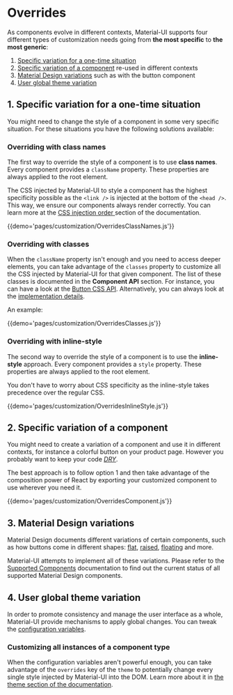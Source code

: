 # Overrides

As components evolve in different contexts, Material-UI supports four different types of customization needs going from **the most specific** to **the most generic**:

1. [Specific variation for a one-time situation](#1-specific-variation-for-a-one-time-situation)
2. [Specific variation of a component](#2-specific-variation-of-a-component) re-used in different contexts
4. [Material Design variations](#3-material-design-variations) such as with the button component
3. [User global theme variation](#4-user-global-theme-variation)

## 1. Specific variation for a one-time situation

You might need to change the style of a component in some very specific situation.
For these situations you have the following solutions available:

### Overriding with class names

The first way to override the style of a component is to use **class names**.
Every component provides a `className` property.
These properties are always applied to the root element.

The CSS injected by Material-UI to style a component has the highest specificity possible as the `<link />` is injected at the bottom of the `<head />`.
This way, we ensure our components always render correctly.
You can learn more at the [CSS injection order
](/customization/css-in-js#css-injection-order) section of the documentation.

{{demo='pages/customization/OverridesClassNames.js'}}

### Overriding with classes

When the `className` property isn't enough and you need to access deeper elements, you can take advantage of the `classes` property to customize all the CSS injected by Material-UI for that given component.
The list of these classes is documented in the **Component API** section.
For instance, you can have a look at the [Button CSS API](/api/button#css-api).
Alternatively, you can always look at the [implementation details](https://github.com/callemall/material-ui/blob/v1-beta/src/Button/Button.js).

An example:

{{demo='pages/customization/OverridesClasses.js'}}

### Overriding with inline-style

The second way to override the style of a component is to use the **inline-style** approach.
Every component provides a `style` property.
These properties are always applied to the root element.

You don't have to worry about CSS specificity as the inline-style takes precedence over the regular CSS.

{{demo='pages/customization/OverridesInlineStyle.js'}}

## 2. Specific variation of a component

You might need to create a variation of a component and use it in different contexts, for instance a colorful button on your product page. However you probably want to keep your code [*DRY*](https://en.wikipedia.org/wiki/Don%27t_repeat_yourself).

The best approach is to follow option 1 and then take advantage of the composition power of React by exporting your customized component to use wherever you need it.

{{demo='pages/customization/OverridesComponent.js'}}

## 3. Material Design variations

Material Design documents different variations of certain components, such as how buttons come in different shapes: [flat](https://material.io/guidelines/components/buttons.html#buttons-flat-buttons), [raised](https://material.io/guidelines/components/buttons.html#buttons-raised-buttons), [floating](https://material.io/guidelines/components/buttons-floating-action-button.html) and more.

Material-UI attempts to implement all of these variations. Please refer to the [Supported Components](/getting-started/supported-components) documentation to find out the current status of all supported Material Design components.

## 4. User global theme variation

In order to promote consistency and manage the user interface as a whole, Material-UI provide mechanisms to apply global changes. You can tweak the [configuration variables](/customization/themes#configuration-variables).

### Customizing all instances of a component type

When the configuration variables aren't powerful enough, you can take advantage of the `overrides` key of the `theme` to potentially change every single style injected by Material-UI into the DOM.
Learn more about it in [the theme section of the documentation](/customization/themes#customizing-all-instances-of-a-component-type).
